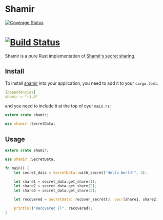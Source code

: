 # Shamir

[![Coverage Status](https://img.shields.io/coveralls/Nebulosus/shamir.svg?style=flat-square)](https://coveralls.io/github/Nebulosus/shamir)
# [![Build Status](https://git.cmacinfo.com/Nebulosus/shamir/badges/master/build.svg)](https://git.cmacinfo.com/Nebulosus/shamir/builds)

Shamir is a pure Rust implementation of [Shamir's secret sharing][shamirs].

[shamirs]: https://en.wikipedia.org/wiki/Shamir%27s_Secret_Sharing

## Install

To install [shamir][this_app] into your application, you need to add it to your `cargo.toml`:

```yaml
[dependencies]
shamir = "~1.0"
```

and you need to include it at the top of oyur `main.rs`:

```rust
extern crate shamir;

use shamir::SecretData;
```

[this_app]: https://github.com/Nebulosus/shamir

## Usage

```rust
extern crate shamir;

use shamir::SecretData;

fn main() {
    let secret_data = SecretData::with_secret("Hello World!", 3);

    let share1 = secret_data.get_share(1);
    let share2 = secret_data.get_share(2);
    let share3 = secret_data.get_share(3);

    let recovered = SecretData::recover_secret(3, vec![share1, share2, share3]).unwrap();

    println!("Recovered {}", recovered);
}
```
